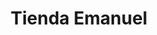 ---
title: "Tienda Emanuel"
url: /zona-19-ciudad-de-guatemala/tienda-emanuel-avenida-la-brigada/
shop: general
---